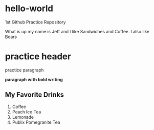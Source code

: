 # hello-world
1st Github Practice Repository

What is up my name is Jeff and I like Sandwiches and Coffee. 
I also like Bears


<h1>practice header</h1>

<p>practice paragraph</p>



<p><b>paragraph with bold writing</b></p> 


<h2>My Favorite Drinks</h2>
<ol>
  <li>Coffee</li>
  <li>Peach Ice Tea</li>
  <li>Lemonade</li>
  <li>Publix Pomegranite Tea</li>
</ol>
